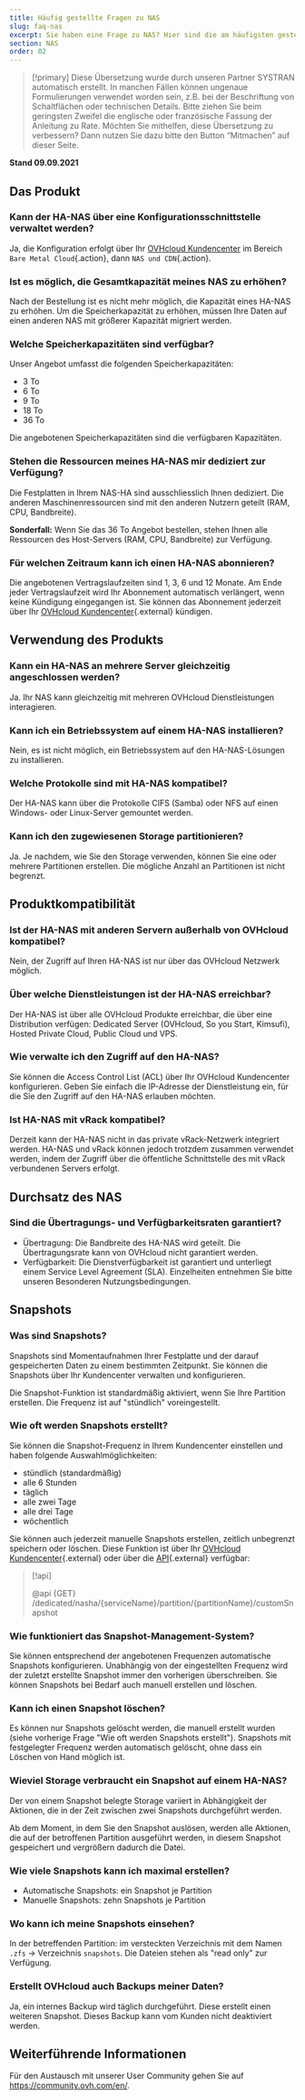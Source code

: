 ```yaml
---
title: Häufig gestellte Fragen zu NAS
slug: faq-nas
excerpt: Sie haben eine Frage zu NAS? Hier sind die am häufigsten gestellten Fragen und Antworten
section: NAS
order: 02
---
```


> [!primary]
> Diese Übersetzung wurde durch unseren Partner SYSTRAN automatisch erstellt. In manchen Fällen können ungenaue Formulierungen verwendet worden sein, z.B. bei der Beschriftung von Schaltflächen oder technischen Details. Bitte ziehen Sie beim geringsten Zweifel die englische oder französische Fassung der Anleitung zu Rate. Möchten Sie mithelfen, diese Übersetzung zu verbessern? Dann nutzen Sie dazu bitte den Button “Mitmachen” auf dieser Seite.
>

**Stand 09.09.2021**

## Das Produkt

### Kann der HA-NAS über eine Konfigurationsschnittstelle verwaltet werden?

Ja, die Konfiguration erfolgt über Ihr [OVHcloud Kundencenter](https://www.ovh.com/auth/?action=gotomanager&from=https://www.ovh.de/&ovhSubsidiary=de) im Bereich `Bare Metal Cloud`{.action}, dann `NAS und CDN`{.action}.

### Ist es möglich, die Gesamtkapazität meines NAS zu erhöhen?

Nach der Bestellung ist es nicht mehr möglich, die Kapazität eines HA-NAS zu erhöhen. Um die Speicherkapazität zu erhöhen, müssen Ihre Daten auf einen anderen NAS mit größerer Kapazität migriert werden.

### Welche Speicherkapazitäten sind verfügbar?

Unser Angebot umfasst die folgenden Speicherkapazitäten:

- 3 To
- 6 To
- 9 To
- 18 To
- 36 To

Die angebotenen Speicherkapazitäten sind die verfügbaren Kapazitäten.

### Stehen die Ressourcen meines HA-NAS mir dediziert zur Verfügung?

Die Festplatten in Ihrem NAS-HA sind ausschliesslich Ihnen dediziert. Die anderen Maschinenressourcen sind mit den anderen Nutzern geteilt (RAM, CPU, Bandbreite).

**Sonderfall:** Wenn Sie das 36 To Angebot bestellen, stehen Ihnen alle Ressourcen des Host-Servers (RAM, CPU, Bandbreite) zur Verfügung.

### Für welchen Zeitraum kann ich einen HA-NAS abonnieren?

Die angebotenen Vertragslaufzeiten sind 1, 3, 6 und 12 Monate. Am Ende jeder Vertragslaufzeit wird Ihr Abonnement automatisch verlängert, wenn keine Kündigung eingegangen ist. Sie können das Abonnement jederzeit über Ihr [OVHcloud Kundencenter](https://www.ovh.com/auth/?action=gotomanager&from=https://www.ovh.de/&ovhSubsidiary=de){.external} kündigen.

## Verwendung des Produkts

### Kann ein HA-NAS an mehrere Server gleichzeitig angeschlossen werden?

Ja. Ihr NAS kann gleichzeitig mit mehreren OVHcloud Dienstleistungen interagieren.

### Kann ich ein Betriebssystem auf einem HA-NAS installieren?

Nein, es ist nicht möglich, ein Betriebssystem auf den HA-NAS-Lösungen zu installieren.

### Welche Protokolle sind mit HA-NAS kompatibel?

Der HA-NAS kann über die Protokolle CIFS (Samba) oder NFS auf einen Windows- oder Linux-Server gemountet werden.

### Kann ich den zugewiesenen Storage partitionieren?

Ja. Je nachdem, wie Sie den Storage verwenden, können Sie eine oder mehrere Partitionen erstellen. Die mögliche Anzahl an Partitionen ist nicht begrenzt.

## Produktkompatibilität

### Ist der HA-NAS mit anderen Servern außerhalb von OVHcloud kompatibel?

Nein, der Zugriff auf Ihren HA-NAS ist nur über das OVHcloud Netzwerk möglich.

### Über welche Dienstleistungen ist der HA-NAS erreichbar?

Der HA-NAS ist über alle OVHcloud Produkte erreichbar, die über eine Distribution verfügen: Dedicated Server (OVHcloud, So you Start, Kimsufi), Hosted Private Cloud, Public Cloud und VPS.

### Wie verwalte ich den Zugriff auf den HA-NAS?

Sie können die Access Control List (ACL) über Ihr OVHcloud Kundencenter konfigurieren. Geben Sie einfach die IP-Adresse der Dienstleistung ein, für die Sie den Zugriff auf den HA-NAS erlauben möchten.

### Ist HA-NAS mit vRack kompatibel?

Derzeit kann der HA-NAS nicht in das private vRack-Netzwerk integriert werden. HA-NAS und vRack können jedoch trotzdem zusammen verwendet werden, indem der Zugriff über die öffentliche Schnittstelle des mit vRack verbundenen Servers erfolgt.

## Durchsatz des NAS

### Sind die Übertragungs- und Verfügbarkeitsraten garantiert?

- Übertragung: Die Bandbreite des HA-NAS wird geteilt. Die Übertragungsrate kann von OVHcloud nicht garantiert werden.
- Verfügbarkeit: Die Dienstverfügbarkeit ist garantiert und unterliegt einem Service Level Agreement (SLA). Einzelheiten entnehmen Sie bitte unseren Besonderen Nutzungsbedingungen.

## Snapshots

### Was sind Snapshots?

Snapshots sind Momentaufnahmen Ihrer Festplatte und der darauf gespeicherten Daten zu einem bestimmten Zeitpunkt. Sie können die Snapshots über Ihr Kundencenter verwalten und konfigurieren.

Die Snapshot-Funktion ist standardmäßig aktiviert, wenn Sie Ihre Partition erstellen. Die Frequenz ist auf "stündlich" voreingestellt.

### Wie oft werden Snapshots erstellt?

Sie können die Snapshot-Frequenz in Ihrem Kundencenter einstellen und haben folgende Auswahlmöglichkeiten:  

- stündlich (standardmäßig)
- alle 6 Stunden
- täglich
- alle zwei Tage
- alle drei Tage
- wöchentlich

Sie können auch jederzeit manuelle Snapshots erstellen, zeitlich unbegrenzt speichern oder löschen. Diese Funktion ist über Ihr [OVHcloud Kundencenter](https://www.ovh.com/auth/?action=gotomanager&from=https://www.ovh.de/&ovhSubsidiary=de){.external} oder über die [API](https://api.ovh.com/){.external} verfügbar:

> [!api]
>
> @api {GET} /dedicated/nasha/{serviceName}/partition/{partitionName}/customSnapshot
>

### Wie funktioniert das Snapshot-Management-System?

Sie können entsprechend der angebotenen Frequenzen automatische Snapshots konfigurieren. Unabhängig von der eingestellten Frequenz wird der zuletzt erstellte Snapshot immer den vorherigen überschreiben. Sie können Snapshots bei Bedarf auch manuell erstellen und löschen.

### Kann ich einen Snapshot löschen?

Es können nur Snapshots gelöscht werden, die manuell erstellt wurden (siehe vorherige Frage "Wie oft werden Snapshots erstellt"). Snapshots mit festgelegter Frequenz werden automatisch gelöscht, ohne dass ein Löschen von Hand möglich ist.

### Wieviel Storage verbraucht ein Snapshot auf einem HA-NAS?

Der von einem Snapshot belegte Storage variiert in Abhängigkeit der Aktionen, die in der Zeit zwischen zwei Snapshots durchgeführt werden.

Ab dem Moment, in dem Sie den Snapshot auslösen, werden alle Aktionen, die auf der betroffenen Partition ausgeführt werden, in diesem Snapshot gespeichert und vergrößern dadurch die Datei.

### Wie viele Snapshots kann ich maximal erstellen?

- Automatische Snapshots: ein Snapshot je Partition
- Manuelle Snapshots: zehn Snapshots je Partition

### Wo kann ich meine Snapshots einsehen?

In der betreffenden Partition: im versteckten Verzeichnis mit dem Namen `.zfs` → Verzeichnis `snapshots`. Die Dateien stehen als "read only" zur Verfügung.

### Erstellt OVHcloud auch Backups meiner Daten?

Ja, ein internes Backup wird täglich durchgeführt. Diese erstellt einen weiteren Snapshot. Dieses Backup kann vom Kunden nicht deaktiviert werden.

## Weiterführende Informationen

Für den Austausch mit unserer User Community gehen Sie auf <https://community.ovh.com/en/>.
